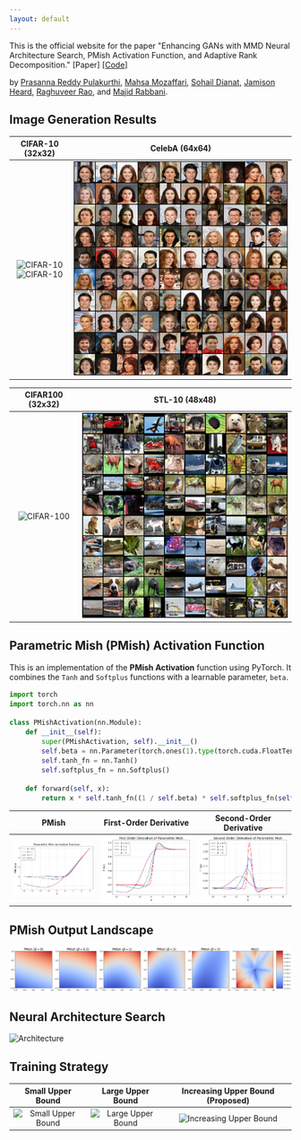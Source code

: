 ```yaml
---
layout: default
---
```


This is the official website for the paper "Enhancing GANs with MMD Neural Architecture Search, PMish Activation Function, and Adaptive Rank Decomposition." [Paper] [[Code]](https://github.com/PrasannaPulakurthi/MMD-NAS-Plus)

by [Prasanna Reddy Pulakurthi](https://prasannapulakurthi.com/), [Mahsa Mozaffari](https://mahsamozaffari.com/), [Sohail Dianat](https://www.rit.edu/directory/sadeee-sohail-dianat), [Jamison Heard](https://www.rit.edu/directory/jrheee-jamison-heard), [Raghuveer Rao](https://ieeexplore.ieee.org/author/37281258600), and [Majid Rabbani](https://www.rit.edu/directory/mxreee-majid-rabbani).

## Image Generation Results
| CIFAR-10 (32x32) | CelebA (64x64) |
| :---: | :---: |
| <img src="assets/Sec6_Results/Cifar10_Classified.png" title="CIFAR-10"/> <br> <img src="assets/Sec6_Results/Cifar10_Grid.png" title="CIFAR-10"/> | <img src="assets/Sec6_Results/CelebA_Grid.png" title="CelebA"/> |

| CIFAR100 (32x32) | STL-10 (48x48) |
| :---: | :---: |
| <img src="assets/Sec6_Results/Cifar100_Grid.png" title="CIFAR-100" /> | <img src="assets/Sec6_Results/STL10_Grid.png" title="STL-10"/> |

## Parametric Mish (PMish) Activation Function
This is an implementation of the **PMish Activation** function using PyTorch. It combines the `Tanh` and `Softplus` functions with a learnable parameter, `beta`.

```python
import torch
import torch.nn as nn

class PMishActivation(nn.Module): 
    def __init__(self): 
        super(PMishActivation, self).__init__() 
        self.beta = nn.Parameter(torch.ones(1).type(torch.cuda.FloatTensor))  # Learnable parameter beta
        self.tanh_fn = nn.Tanh()
        self.softplus_fn = nn.Softplus()
        
    def forward(self, x): 
        return x * self.tanh_fn((1 / self.beta) * self.softplus_fn(self.beta * x))
```

| PMish | First-Order Derivative | Second-Order Derivative |
| :---: | :---: | :---: |
|<img src="assets/Sec3C_PMish/PMish.png"/> | <img src="assets/AppB/first_derivative_pmish.png"/> | <img src="assets/AppB/second_derivative_pmish.png"/> |

## PMish Output Landscape
<img src="assets/Sec3C_PMish/landscape_pmish.png"/> 

## Neural Architecture Search
![Architecture](assets/Sec3B_Arch/Arch.png)

## Training Strategy

| Small Upper Bound | Large Upper Bound | Increasing Upper Bound (Proposed) |
| :---: | :---: | :---: |
|<img src="assets/Sec3A_Loss/training_animation_R2.gif" title="Small Upper Bound"/> | <img src="assets/Sec3A_Loss/training_animation_R8.gif" title="Large Upper Bound" /> | <img src="assets/Sec3A_Loss/training_animation_R2_8.gif" title="Increasing Upper Bound"/> |
